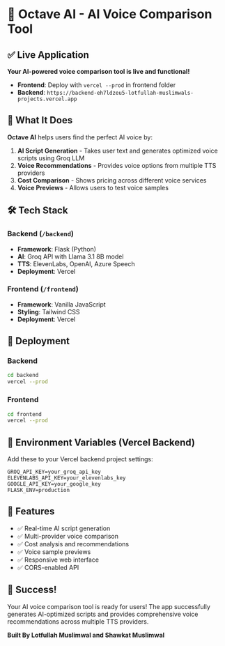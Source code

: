 # 🎉 Octave AI - AI Voice Comparison Tool

## ✅ Live Application

**Your AI-powered voice comparison tool is live and functional!**

- **Frontend**: Deploy with `vercel --prod` in frontend folder
- **Backend**: `https://backend-eh7ldzeu5-lotfullah-muslimwals-projects.vercel.app`

## 🚀 What It Does

**Octave AI** helps users find the perfect AI voice by:

1. **AI Script Generation** - Takes user text and generates optimized voice scripts using Groq LLM
2. **Voice Recommendations** - Provides voice options from multiple TTS providers
3. **Cost Comparison** - Shows pricing across different voice services
4. **Voice Previews** - Allows users to test voice samples

## 🛠️ Tech Stack

### Backend (`/backend`)
- **Framework**: Flask (Python)
- **AI**: Groq API with Llama 3.1 8B model
- **TTS**: ElevenLabs, OpenAI, Azure Speech
- **Deployment**: Vercel

### Frontend (`/frontend`)
- **Framework**: Vanilla JavaScript
- **Styling**: Tailwind CSS
- **Deployment**: Vercel

## 🚀 Deployment

### Backend
```bash
cd backend
vercel --prod
```

### Frontend
```bash
cd frontend
vercel --prod
```

## 🔧 Environment Variables (Vercel Backend)

Add these to your Vercel backend project settings:

```
GROQ_API_KEY=your_groq_api_key
ELEVENLABS_API_KEY=your_elevenlabs_key
GOOGLE_API_KEY=your_google_key
FLASK_ENV=production
```

## 🎯 Features

- ✅ Real-time AI script generation
- ✅ Multi-provider voice comparison
- ✅ Cost analysis and recommendations
- ✅ Voice sample previews
- ✅ Responsive web interface
- ✅ CORS-enabled API

## 🌟 Success!

Your AI voice comparison tool is ready for users! The app successfully generates AI-optimized scripts and provides comprehensive voice recommendations across multiple TTS providers.

**Built By Lotfullah Muslimwal and Shawkat Muslimwal**
